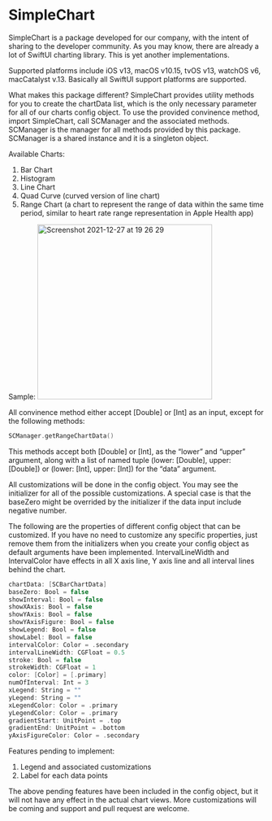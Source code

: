 # SimpleChart

SimpleChart is a package developed for our company, with the intent of sharing to the developer community. As you may know, there are already a lot of SwiftUI charting library. This is yet another implementations.

Supported platforms include iOS v13, macOS v10.15, tvOS v13, watchOS v6, macCatalyst v.13. Basically all SwiftUI support platforms are supported.

What makes this package different? SimpleChart provides utility methods for you to create the chartData list, which is the only necessary parameter for all of our charts config object. To use the provided convinence method, import SimpleChart, call SCManager and the associated methods. SCManager is the manager for all methods provided by this package. SCManager is a shared instance and it is a singleton object.

Available Charts:

1. Bar Chart
2. Histogram
3. Line Chart
4. Quad Curve (curved version of line chart)
5. Range Chart (a chart to represent the range of data within the same time period, similar to heart rate range representation in Apple Health app)

Sample:
<img width="344" alt="Screenshot 2021-12-27 at 19 26 29" src="https://user-images.githubusercontent.com/75328711/147467866-aa103159-2f11-454d-9147-0a09124488a4.png">

All convinence method either accept [Double] or [Int] as an input, except for the following methods:

```swift
SCManager.getRangeChartData()
```

This methods accept both [Double] or [Int], as the “lower” and “upper” argument, along with a list of named tuple (lower: [Double], upper: [Double]) or (lower: [Int], upper: [Int]) for the “data” argument.

All customizations will be done in the config object. You may see the initializer for all of the possible customizations. A special case is that the baseZero might be overrided by the initializer if the data input include negative number.

The following are the properties of different config object that can be customized. If you have no need to customize any specific properties, just remove them from the initializers when you create your config object as default arguments have been implemented. IntervalLineWidth and IntervalColor have effects in all X axis line, Y axis line and all interval lines behind the chart.

```swift
chartData: [SCBarChartData]
baseZero: Bool = false
showInterval: Bool = false
showXAxis: Bool = false
showYAxis: Bool = false
showYAxisFigure: Bool = false
showLegend: Bool = false
showLabel: Bool = false
intervalColor: Color = .secondary
intervalLineWidth: CGFloat = 0.5
stroke: Bool = false
strokeWidth: CGFloat = 1
color: [Color] = [.primary]
numOfInterval: Int = 3
xLegend: String = ""
yLegend: String = ""
xLegendColor: Color = .primary
yLegendColor: Color = .primary
gradientStart: UnitPoint = .top
gradientEnd: UnitPoint = .bottom
yAxisFigureColor: Color = .secondary
```

Features pending to implement:

1. Legend and associated customizations
2. Label for each data points

The above pending features have been included in the config object, but it will not have any effect in the actual chart views. More customizations will be coming and support and pull request are welcome.
